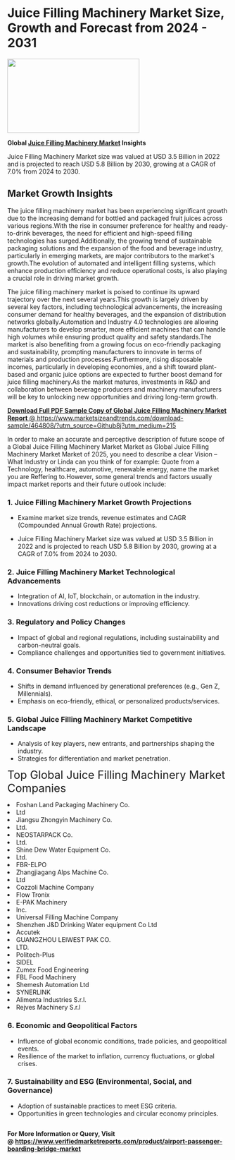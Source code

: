 <H1>Juice Filling Machinery Market Size, Growth and Forecast from 2024 - 2031</H1><img class="aligncenter size-medium wp-image-584254" src="https://thirdeyenews.in/wp-content/uploads/2024/09/Global-Market-Research-300x168.jpeg" alt="" width="300" height="168" /><p><strong>Global&nbsp;<a href="https://www.marketsizeandtrends.com/download-sample/464808/?utm_source=Github8j?utm_medium=215">Juice Filling Machinery Market</a> Insights</strong></p><p>Juice Filling Machinery Market size was valued at USD 3.5 Billion in 2022 and is projected to reach USD 5.8 Billion by 2030, growing at a CAGR of 7.0% from 2024 to 2030.</p><p><h2>Market Growth Insights</h2> <p>The juice filling machinery market has been experiencing significant growth due to the increasing demand for bottled and packaged fruit juices across various regions.With the rise in consumer preference for healthy and ready-to-drink beverages, the need for efficient and high-speed filling technologies has surged.Additionally, the growing trend of sustainable packaging solutions and the expansion of the food and beverage industry, particularly in emerging markets, are major contributors to the market's growth.The evolution of automated and intelligent filling systems, which enhance production efficiency and reduce operational costs, is also playing a crucial role in driving market growth.</p> <p><a href="#"></a></p> <p>The juice filling machinery market is poised to continue its upward trajectory over the next several years.This growth is largely driven by several key factors, including technological advancements, the increasing consumer demand for healthy beverages, and the expansion of distribution networks globally.Automation and Industry 4.0 technologies are allowing manufacturers to develop smarter, more efficient machines that can handle high volumes while ensuring product quality and safety standards.The market is also benefiting from a growing focus on eco-friendly packaging and sustainability, prompting manufacturers to innovate in terms of materials and production processes.Furthermore, rising disposable incomes, particularly in developing economies, and a shift toward plant-based and organic juice options are expected to further boost demand for juice filling machinery.As the market matures, investments in R&D and collaboration between beverage producers and machinery manufacturers will be key to unlocking new opportunities and driving long-term growth.</p> <p><a href="#"></p><p><span class=""><strong>Download Full PDF Sample Copy of Global Juice Filling Machinery Market Report</strong> @ <a href="https://www.marketsizeandtrends.com/download-sample/464808/?utm_source=Github8j?utm_medium=215" target="_blank">https://www.marketsizeandtrends.com/download-sample/464808/?utm_source=Github8j?utm_medium=215</a></span></p><p>In order to make an accurate and perceptive description of future scope of a Global&nbsp;Juice Filling Machinery Market Market as Global&nbsp;Juice Filling Machinery Market Market of 2025, you need to describe a clear Vision &ndash; What Industry or Linda can you think of for example: Quote from a Technology, healthcare, automotive, renewable energy, name the market you are Reffering to.However, some general trends and factors usually impact market reports and their future outlook include:</p><h3>1.&nbsp;<strong>Juice Filling Machinery Market Growth Projections</strong></h3><ul><li>Examine market size trends, revenue estimates and CAGR (Compounded Annual Growth Rate) projections.</li><li><p>Juice Filling Machinery Market size was valued at USD 3.5 Billion in 2022 and is projected to reach USD 5.8 Billion by 2030, growing at a CAGR of 7.0% from 2024 to 2030.</p></li></ul><h3>2.&nbsp;<strong>Juice Filling Machinery Market Technological Advancements</strong></h3><ul><li>Integration of AI, IoT, blockchain, or automation in the industry.</li><li>Innovations driving cost reductions or improving efficiency.</li></ul><h3>3.&nbsp;<strong>Regulatory and Policy Changes</strong></h3><ul><li>Impact of global and regional regulations, including sustainability and carbon-neutral goals.</li><li>Compliance challenges and opportunities tied to government initiatives.</li></ul><h3>4.&nbsp;<strong>Consumer Behavior Trends</strong></h3><ul><li>Shifts in demand influenced by generational preferences (e.g., Gen Z, Millennials).</li><li>Emphasis on eco-friendly, ethical, or personalized products/services.</li></ul><h3>5.&nbsp;<strong>Global Juice Filling Machinery Market Competitive Landscape</strong></h3><ul><li>Analysis of key players, new entrants, and partnerships shaping the industry.</li><li>Strategies for differentiation and market penetration.</li></ul><p data-pm-slice="1 1 []"><span style="color: inherit; font-family: inherit; font-size: 25px;">Top Global Juice Filling Machinery Market Companies</span></p><div class="" data-test-id=""><p><li>Foshan Land Packaging Machinery Co.</li><li>Ltd</li><li> Jiangsu Zhongyin Machinery Co.</li><li> Ltd.</li><li> NEOSTARPACK Co.</li><li> Ltd.</li><li> Shine Dew Water Equipment Co.</li><li>Ltd.</li><li> FBR-ELPO</li><li> Zhangjiagang Alps Machine Co.</li><li>Ltd</li><li> Cozzoli Machine Company</li><li> Flow Tronix</li><li> E-PAK Machinery</li><li> Inc.</li><li> Universal Filling Machine Company</li><li> Shenzhen J&D Drinking Water equipment Co Ltd</li><li> Accutek</li><li> GUANGZHOU LEIWEST PAK CO.</li><li>LTD.</li><li> Politech-Plus</li><li> SIDEL</li><li> Zumex Food Engineering</li><li> FBL Food Machinery</li><li> Shemesh Automation Ltd</li><li> SYNERLINK</li><li> Alimenta Industries S.r.l.</li><li> Rejves Machinery S.r.l</li></p></div><h3>6.&nbsp;<strong>Economic and Geopolitical Factors</strong></h3><ul><li>Influence of global economic conditions, trade policies, and geopolitical events.</li><li>Resilience of the market to inflation, currency fluctuations, or global crises.</li></ul><h3>7.&nbsp;<strong>Sustainability and ESG (Environmental, Social, and Governance)</strong></h3><ul><li>Adoption of sustainable practices to meet ESG criteria.</li><li>Opportunities in green technologies and circular economy principles.</li></ul><h2><strong style="font-size: 14px;">For More Information or Query, Visit @&nbsp;</strong><a style="background-color: #ffffff; font-size: 14px;" href="https://www.marketsizeandtrends.com/report/juice-filling-machinery-market/" target="_blank">https://www.verifiedmarketreports.com/product/airport-passenger-boarding-bridge-market</a></h2>